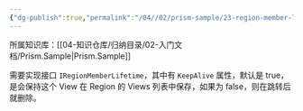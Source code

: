 ```yaml
---
{"dg-publish":true,"permalink":"/04//02/prism-sample/23-region-member-lifetime/","title":"23-RegionMemberLifetime","tags":["样例代码","Prism","WPF"]}
---
```



所属知识库：[[04-知识仓库/归纳目录/02-入门文档/Prism.Sample\|Prism.Sample]]

需要实现接口 `IRegionMemberLifetime`，其中有 `KeepAlive` 属性，默认是 true，是会保持这个 View 在 Region 的 Views 列表中保存，如果为 false，则在跳转后就删除。
